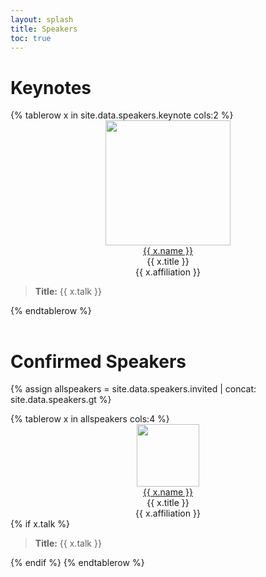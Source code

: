```yaml
---
layout: splash
title: Speakers
toc: true
---
```


<h1>Keynotes</h1>

<table>
{% tablerow x in site.data.speakers.keynote cols:2 %}
<center>
<img src="{{ x.image }}" style="height:200px;width:auto;"><br>
<a href="{{ x.website }}">{{ x.name }}</a><br>
{{ x.title }}<br>
{{ x.affiliation }}
</center>
<blockquote><strong>Title:</strong> {{ x.talk }}</blockquote>
{% endtablerow %}
</table>


<h1>Confirmed Speakers</h1>

{% assign allspeakers = site.data.speakers.invited | concat: site.data.speakers.gt %}

<table>
{% tablerow x in allspeakers cols:4 %}
<div id="{{ x.name }}" style="text-align:center;">
<img src="{{ x.image }}" style="height:100px;width:auto;"><br>
<a href="{{ x.website }}">{{ x.name }}</a><br>
{{ x.title }}<br>
{{ x.affiliation }}
</div>
{% if x.talk %}
<blockquote><strong>Title:</strong> {{ x.talk }}</blockquote>
{% endif %}
{% endtablerow %}
</table>
